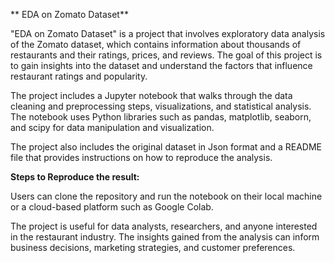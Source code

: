 ** EDA on Zomato Dataset**

"EDA on Zomato Dataset" is a project that involves exploratory data analysis of the Zomato dataset, which contains information about thousands of restaurants and their ratings, prices, and reviews. The goal of this project is to gain insights into the dataset and understand the factors that influence restaurant ratings and popularity.

The project includes a Jupyter notebook that walks through the data cleaning and preprocessing steps, visualizations, and statistical analysis. The notebook uses Python libraries such as pandas, matplotlib, seaborn, and scipy for data manipulation and visualization.

The project also includes the original dataset in Json format and a README file that provides instructions on how to reproduce the analysis. 

**Steps to Reproduce the result:**

Users can clone the repository and run the notebook on their local machine or a cloud-based platform such as Google Colab.

The project is useful for data analysts, researchers, and anyone interested in the restaurant industry. The insights gained from the analysis can inform business decisions, marketing strategies, and customer preferences.
